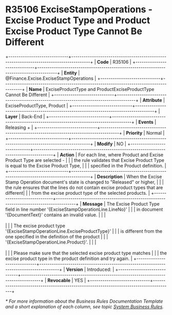 ﻿---
erp.type: business-rule
erp.entity: Finance.Excise.ExciseStampOperations
---

# R35106 ExciseStampOperations - Excise Product Type and Product Excise Product Type Cannot Be Different
+-----------------------------+---------------------------------------------------------------------------------------+
| **Code**                    | R35106                                                                                |
+-----------------------------+---------------------------------------------------------------------------------------+
| **Entity**                  | @Finance.Excise.ExciseStampOperations                                                 |
+-----------------------------+---------------------------------------------------------------------------------------+
| **Name**                    | ExciseProductType and ProductExciseProductType Cannot Be Different                    |
+-----------------------------+---------------------------------------------------------------------------------------+
| **Attribute**               | ExciseProductType, Product                                                            |
+-----------------------------+---------------------------------------------------------------------------------------+
| **Layer**                   | Back-End                                                                              |
+-----------------------------+---------------------------------------------------------------------------------------+
| **Events**                  | Releasing +                                                                           |
+-----------------------------+---------------------------------------------------------------------------------------+
| **Priority**                | Normal                                                                                |
+-----------------------------+---------------------------------------------------------------------------------------+
| **Modify**                  | NO                                                                                    |
+-----------------------------+---------------------------------------------------------------------------------------+
| **Action**                  | For each line, where Product and Excise Product Type are selected -                   |
|                             | the rule validates that Excise Product Type is equal to the Excise Product Type,      |
|                             | specified in the Product definition.                                                  |
+-----------------------------+---------------------------------------------------------------------------------------+
| **Description**             | When the Excise Stamp Operation document's state is changed to "Released" or higher,  |
|                             | the rule ensures that the lines do not contain excise product types that are different| 
|                             | from the excise product type of the selected products.                                |
+-----------------------------+---------------------------------------------------------------------------------------+
| **Message**                 | The Excise Product Type field in line number '{ExciseStampOperationLine.LineNo}'      |
|                             | in document '{DocumentText}' contains an invalid value.                               |
|                             | <br/><br/>                                                                            |
|                             | The excise product type '{ExciseStampOperationLine.ExciseProductType}'                |
|                             | is different from the one specified in the definition of the product                  |
|                             | '{ExciseStampOperationLine.Product}'.                                                 |
|                             | <br/><br/>                                                                            |
|                             | Please make sure that the selected еxcise product type matches                        |
|                             | the excise product type in the product definition and try again.                      |
+-----------------------------+---------------------------------------------------------------------------------------+
| **Version**                 | Introduced:                                                                           |
+-----------------------------+---------------------------------------------------------------------------------------+
| **Revocable**               | YES                                                                                   |
+-----------------------------+---------------------------------------------------------------------------------------+

*\* For more information about the Business Rules Documentation Template and a short explanation of each column, see
topic [System Business Rules](../templates/template-description-system-business-rules.md).*
